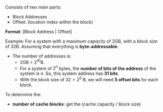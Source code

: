 Consists of two main parts: 
- Block Addresses
- Offset: (location index within the block)

**Format**: [Block Address | Offset]

Example: For a system with a *maximum capacity* of 2GB, with a *block size* of 32B. Assuming that everything is **byte-addressable**:
- The number of addresses is: 
	- 2GB = $2^{31}$B.
	- For a system of $2^n$ bytes, the **number of bits of the address** of the system is $n$. So, this system address has **31 bits**
	- With the block size of $32 = 2^5$ B, we will need **5 offset bits** for each block.

To determine the: 
- **number of cache blocks**: get the (cache capacity / block size)
